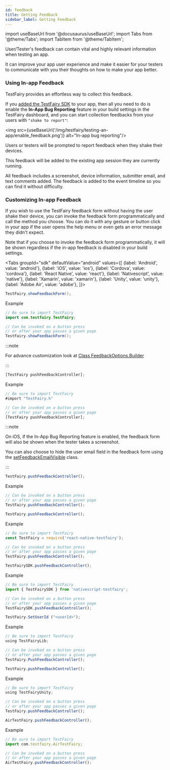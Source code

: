 ```yaml
---
id: feedback
title: Getting Feedback
sidebar_label: Getting Feedback
---
```


import useBaseUrl from '@docusaurus/useBaseUrl';
import Tabs from '@theme/Tabs';
import TabItem from '@theme/TabItem';

User/Tester's feedback can contain vital and highly relevant information when testing an app.

It can improve your app user experience and make it easier for your testers to communicate with you their thoughts on how to make your app better.

### Using In-app Feedback

TestFairy provides an effortless way to collect this feedback.

If you [added the TestFairy SDK](https://docs.testfairy.com/SDK/Adding_The_SDK_To_Your_App.html) to your app, then all you need to do is enable the **In-App Bug Reporting** feature in your build settings in the TestFairy dashboard, and you can start collection feedbacks from your users with `"shake to report"`:

<img src={useBaseUrl('/img/testfairy/testing-an-app/enable_feedback.png')} alt="In-app bug reporting"/>

Users or testers will be prompted to report feedback when they shake their devices.

This feedback will be added to the existing app session they are currently running.

All feedback includes a screenshot, device information, submitter email, and text comments added. The feedback is added to the event timeline so you can find it without difficulty.

### Customizing In-app Feedback

If you wish to use the TestFairy feedback form without having the user shake their device, you can invoke the feedback form programmatically and call the method you choose. You can do it with any gesture or button click in your app if the user opens the help menu or even gets an error message they didn't expect.

Note that if you choose to invoke the feedback form programmatically, it will be shown regardless if the in-app feedback is disabled in your build settings.

<Tabs
groupId="sdk"
defaultValue="android"
values={[
{label: 'Android', value: 'android'},
{label: 'iOS', value: 'ios'},
{label: 'Cordova', value: 'cordova'},
{label: 'React Native', value: 'react'},
{label: 'Nativescript', value: 'native'},
{label: 'Xamarin', value: 'xamarin'},
{label: 'Unity', value: 'unity'},
{label: 'Adobe Air', value: 'adobe'},
]}>

<TabItem value="android">

```java
TestFairy.showFeedbackForm();
```

Example

```java
// Be sure to import TestFairy
import com.testfairy.TestFairy;

// Can be invoked on a button press
// or after your app passes a given page
TestFairy.showFeedbackForm();
```

:::note

For advance customization look at [Class FeedbackOptions.Builder](https://docs.testfairy.com/reference/android/com/testfairy/FeedbackOptions.Builder.html)

:::

</TabItem>

<TabItem value="ios">

```js
[TestFairy pushFeedbackController];
```

Example

```js
// Be sure to import TestFairy
#import "TestFairy.h"

// Can be invoked on a button press
// or after your app passes a given page
[TestFairy pushFeedbackController];
```

:::note

On iOS, if the In-App Bug Reporting feature is enabled, the feedback form will also be shown when the tester takes a screenshot.

You can also choose to hide the user email field in the feedback form using the [setFeedbackEmailVisible](https://docs.testfairy.com/reference/ios/Classes/TestFairy.html#//api/name/setFeedbackEmailVisible:) class.

:::
</TabItem>

<TabItem value="cordova">

```js
TestFairy.pushFeedbackController();
```

Example

```js
// Can be invoked on a button press
// or after your app passes a given page
TestFairy.pushFeedbackController();
```

</TabItem>

<TabItem value="react">

```js
TestFairy.pushFeedbackController();
```

Example

```js
// Be sure to import TestFairy
const TestFairy = require('react-native-testfairy');

// Can be invoked on a button press
// or after your app passes a given page
TestFairy.pushFeedbackController();
```

</TabItem>

<TabItem value="native">

```js
TestFairySDK.pushFeedbackController();
```

Example

```js
// Be sure to import TestFairy
import { TestFairySDK } from 'nativescript-testfairy';

// Can be invoked on a button press
// or after your app passes a given page
TestFairySDK.pushFeedbackController();
```

</TabItem>

<TabItem value="xamarin">

```js
TestFairy.SetUserId ("<userId>");
```

Example

```js
// Be sure to import TestFairy
using TestFairyLib;

// Can be invoked on a button press
// or after your app passes a given page
TestFairy.PushFeedbackController();
```

</TabItem>

<TabItem value="unity">

```js
TestFairy.pushFeedbackController();
```

Example

```js
// Be sure to import TestFairy
using TestFairyUnity;

// Can be invoked on a button press
// or after your app passes a given page
TestFairy.pushFeedbackController();
```

</TabItem>

<TabItem value="adobe">

```js
AirTestFairy.pushFeedbackController();
```

Example

```js
// Be sure to import TestFairy
import com.testfairy.AirTestFairy;

// Can be invoked on a button press
// or after your app passes a given page
AirTestFairy.pushFeedbackController();
```

</TabItem>

</Tabs>
